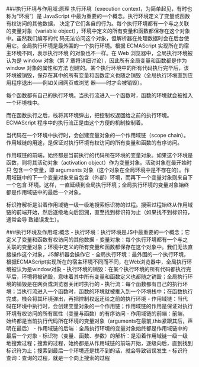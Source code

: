 ###执行环境与作用域:原理
执行环境（execution context，为简单起见，有时也称为“环境”）是 JavaScript 中最为重要的一个概念。执行环境定义了变量或函数有权访问的其他数据，
决定了它们各自的行为。每个执行环境都有一个与之关联的变量对象（variable object），环境中定义的所有变量和函数都保存在这个对象中。虽然我们编写的代
码无法访问这个对象，但解析器在处理数据时会在后台使用它。全局执行环境是最外围的一个执行环境。根据 ECMAScript 实现所在的宿主环境不同，表示执行环境
的对象也不一样。在 Web 浏览器中，全局执行环境被认为是 window 对象（第 7 章将详细讨论），因此所有全局变量和函数都是作为 window 对象的属性和方法
创建的。某个执行环境中的所有代码执行完毕后，该环境被销毁，保存在其中的所有变量和函数定义也随之销毁（全局执行环境直到应用程序退出——例如关闭网页或浏览
器——时才会被销毁）。

每个函数都有自己的执行环境。当执行流进入一个函数时，函数的环境就会被推入一个环境栈中。

而在函数执行之后，栈将其环境弹出，把控制权返回给之前的执行环境。ECMAScript 程序中的执行流正是由这个方便的机制控制着。

当代码在一个环境中执行时，会创建变量对象的一个作用域链（scope chain）。作用域链的用途，是保证对执行环境有权访问的所有变量和函数的有序访问。

作用域链的前端，始终都是当前执行的代码所在环境的变量对象。如果这个环境是函数，则将其活动对象（activation object）作为变量对象。活动对象在最开始时只
包含一个变量，即 arguments 对象（这个对象在全局环境中是不存在的）。作用域链中的下一个变量对象来自包含（外部）环境，而再下一个变量对象则来自下一个包含
环境。这样，一直延续到全局执行环境；全局执行环境的变量对象始终都是作用域链中的最后一个对象。

标识符解析是沿着作用域链一级一级地搜索标识符的过程。搜索过程始终从作用域链的前端开始，然后逐级地向后回溯，直至找到标识符为止（如果找不到标识符，通常会导
致错误发生）。

###执行环境及作用域:概念
    - 执行环境：执行环境是JS中最重要的一个概念；它定义了变量和函数有权访问的其他数据
    - 变量对象：每个执行环境都有一个与之关联的变量对象；环境中定义的所有变量和函数都保存在这个对象中。我们无法直接操作这个对象，JS解析器会操作它
    - 全局执行环境：最外围的一个执行环境，根据ECMAScript实现所在的宿主环境不同而不同，在Web浏览器中，全局执行环境被认为是window对象
    - 执行环境的销毁：在某个执行环境的所有代码都执行完毕后，环境将被销毁，意味着其中所有变量和函数定义也都随之销毁；全局执行环境的销毁是在网页或浏览器关闭时执行的
    - 执行流：每个函数都有自己的执行环境；当执行流进入一个函数时，函数的环境就被推入到一个环境栈中；在函数执行完成，栈会将其环境弹出，再把控制权返还给之前的执行环境
    - 作用域链：当代码在环境中执行时，会创建变量对象的一个作用链；作用域链的作用是保证对执行环境有权访问的所有属性（变量与函数）的有序访问
    - 作用域链的前端：前端，始终都是当前执行代码所在环境的变量对象（arguments在最前,this紧跟其后，声明在最后）
    - 作用域链的后端：全局执行环境的变量对象始终都是作用域链中的最后一个对象
    - 标识符（变量、函数、参数）的解析：是沿着作用域链一级一级地搜索过程；搜索的过程，始终都是从作用域链的前端开始，逐级向后，直到找到标识符为止；搜索到最后一个环境还是找不到的话，就会导致错误发生
    - 标识符查询：查询的过程，就是一个向上搜索的过程

